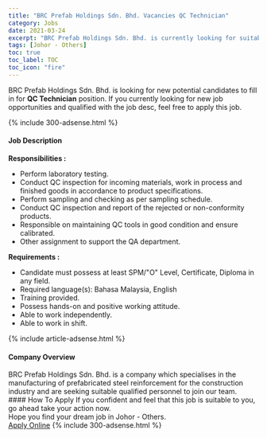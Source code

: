 ```yaml
---
title: "BRC Prefab Holdings Sdn. Bhd. Vacancies QC Technician" 
category: Jobs 
date: 2021-03-24 
excerpt: "BRC Prefab Holdings Sdn. Bhd. is currently looking for suitable person to fill in the QC Technician which based in Johor - Others" 
tags: [Johor - Others] 
toc: true 
toc_label: TOC 
toc_icon: "fire" 
--- 
```


<p>BRC Prefab Holdings Sdn. Bhd. is looking for new potential candidates to fill in for <b>QC Technician</b> position. If you currently looking for new job opportunities and qualified with the job desc, feel free to apply this job.
</p>{% include 300-adsense.html %} 
<div><div><h4>Job Description</h4></div><div><div><span><div><p><strong>Responsibilities :</strong></p><ul><li><span>Perform laboratory testing.</span></li><li><span>Conduct QC inspection for incoming materials, work in process and finished goods in accordance to product specifications.</span></li><li><span>Perform sampling and checking as per sampling schedule</span>.</li><li><span>Conduct QC inspection and report of the rejected or non-conformity products</span>.</li><li><span>Responsible on maintaining QC tools in&#160;good condition and ensure calibrated</span>.</li><li><span>Other assignment to support the QA department</span>.</li></ul><p><strong>Requirements :</strong></p><ul><li>Candidate must possess at least SPM/"O" Level, Certificate, Diploma&#160;in any field.</li><li>Required language(s):&#160;Bahasa Malaysia, English</li><li>Training provided.</li><li>Possess hands-on and positive working attitude.</li><li>Able to work independently.</li><li>Able to work in shift.</li></ul></div></span></div></div></div> 
{% include article-adsense.html %} 
<div><div><h4>Company Overview</h4></div><div><div><span><div><div>BRC Prefab Holdings Sdn. Bhd.&#160;is a&#160;company which specialises in the manufacturing of prefabricated steel reinforcement for the construction industry and are seeking suitable qualified personnel to join our team.</div></div></span></div></div></div> 
#### How To Apply 
If you confident and feel that this job is suitable to you, go ahead take your action now. <br/> 
Hope you find your dream job in Johor - Others. <br/> 
<a href="https://www.jobstreet.com.my/en/job/qc-technician-4515748?jobId=jobstreet-my-job-4515748&" class="btn btn--info" target="_blank" rel="nofollow noopenner">Apply Online</a> 
{% include 300-adsense.html %} 